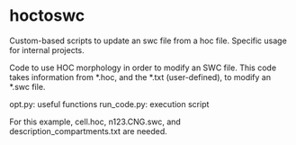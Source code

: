 # hoctoswc
Custom-based scripts to update an swc file from a hoc file. Specific usage for internal projects.

Code to use HOC morphology in order to modify an SWC file.
This code takes information from *.hoc, and the *.txt (user-defined), to modify an *.swc file.

opt.py: useful functions
run_code.py: execution script

For this example, cell.hoc, n123.CNG.swc, and description_compartments.txt are needed.
